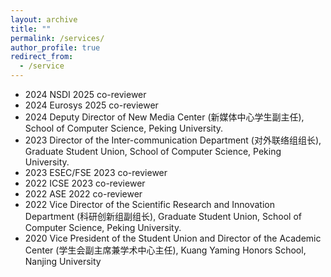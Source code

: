 ```yaml
---
layout: archive
title: ""
permalink: /services/
author_profile: true
redirect_from:
  - /service
---
```


- 2024 NSDI 2025 co-reviewer
- 2024 Eurosys 2025 co-reviewer
- 2024 Deputy Director of New Media Center (新媒体中心学生副主任), School of Computer Science, Peking University.
- 2023 Director of the Inter-communication Department (对外联络组组长), Graduate Student Union, School of Computer Science, Peking University.
- 2023 ESEC/FSE 2023 co-reviewer
- 2022 ICSE 2023 co-reviewer
- 2022 ASE 2022 co-reviewer
- 2022 Vice Director of the Scientific Research and Innovation Department (科研创新组副组长), Graduate Student Union, School of Computer Science, Peking University.
- 2020 Vice President of the Student Union and Director of the Academic Center (学生会副主席兼学术中心主任), Kuang Yaming Honors School, Nanjing University

